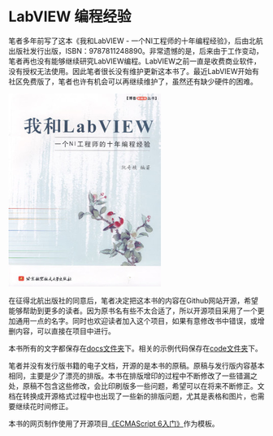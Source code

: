 # LabVIEW 编程经验

笔者多年前写了这本《我和LabVIEW - 一个NI工程师的十年编程经验》，后由北航出版社发行出版，ISBN：9787811248890。非常遗憾的是，后来由于工作变动，笔者再也没有能够继续研究LabVIEW编程。LabVIEW之前一直是收费商业软件，没有授权无法使用。因此笔者很长没有维护更新这本书了。最近LabVIEW开始有社区免费版了，笔者也许有机会可以再继续维护了，虽然还有缺少硬件的困难。

![](_page/cover.jpg)

在征得北航出版社的同意后，笔者决定把这本书的内容在Github网站开源，希望能够帮助到更多的读者。因为原书名有些不太合适了，所以开源项目采用了一个更加通用一点的名字。同时也欢迎读者加入这个项目，如果有意修改书中错误，或增删内容，可以直接在项目中进行。

本书所有的文字都保存在[docs文件夹](https://github.com/ruanqizhen/labview_book/tree/main/docs)下。相关的示例代码保存在[code文件夹](https://github.com/ruanqizhen/labview_book/tree/main/code)下。

笔者并没有发行版书籍的电子文档，开源的是本书的原稿。原稿与发行版内容基本相同，主要是少了漂亮的排版。本书在排版增印的过程中不断修改了一些错漏之处，原稿不包含这些修改，会比印刷版多一些问题，希望可以在将来不断修正。文档在转换成开源格式过程中也出现了一些新的排版问题，尤其是表格和图片，也需要继续花时间修正。

本书的网页制作使用了开源项目[《ECMAScript 6入门》](https://github.com/ruanyf/es6tutorial)作为模板。


